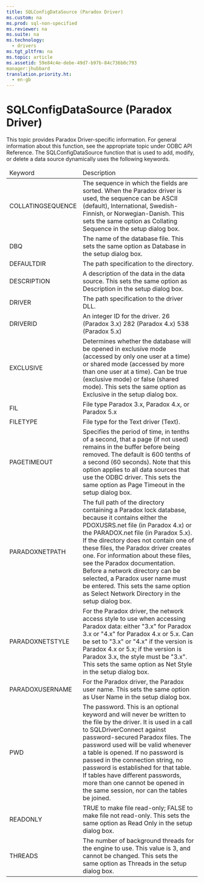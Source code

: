 ```yaml
---
title: SQLConfigDataSource (Paradox Driver)
ms.custom: na
ms.prod: sql-non-specified
ms.reviewer: na
ms.suite: na
ms.technology: 
  - drivers
ms.tgt_pltfrm: na
ms.topic: article
ms.assetid: 59e84c4e-debe-49d7-b97b-84c736b0c793
manager:jhubbard
translation.priority.ht: 
  - en-gb
---
```

# SQLConfigDataSource (Paradox Driver)
<?xml version="1.0" encoding="utf-8"?>
<developerConceptualDocument xmlns="http://ddue.schemas.microsoft.com/authoring/2003/5" xmlns:xlink="http://www.w3.org/1999/xlink" xmlns:xsi="http://www.w3.org/2001/XMLSchema-instance" xsi:schemaLocation="http://ddue.schemas.microsoft.com/authoring/2003/5 http://dduestorage.blob.core.windows.net/ddueschema/developer.xsd">
  <introduction>
    <alert class="note">
      <para>This topic provides Paradox Driver-specific information. For general information about this function, see the appropriate topic under <legacyLink xlink:href="b7a49774-f458-44ce-9a04-a0457501405b">ODBC API Reference</legacyLink>.</para>
    </alert>
    <para>The <legacyBold>SQLConfigDataSource</legacyBold> function that is used to add, modify, or delete a data source dynamically uses the following keywords.</para>
    <table xmlns:caps="http://schemas.microsoft.com/build/caps/2013/11">
      <thead>
        <tr>
          <TD>
            <para>Keyword</para>
          </TD>
          <TD>
            <para>Description</para>
          </TD>
        </tr>
      </thead>
      <tbody>
        <tr>
          <TD>
            <para>COLLATINGSEQUENCE</para>
          </TD>
          <TD>
            <para>The sequence in which the fields are sorted.</para>
            <para>When the Paradox driver is used, the sequence can be ASCII (default), International, Swedish-Finnish, or Norwegian-Danish.</para>
            <para>This sets the same option as <legacyBold>Collating Sequence</legacyBold> in the setup dialog box.</para>
          </TD>
        </tr>
        <tr>
          <TD>
            <para>DBQ</para>
          </TD>
          <TD>
            <para>The name of the database file.</para>
            <para>This sets the same option as <legacyBold>Database</legacyBold> in the setup dialog box.</para>
          </TD>
        </tr>
        <tr>
          <TD>
            <para>DEFAULTDIR</para>
          </TD>
          <TD>
            <para>The path specification to the directory. </para>
          </TD>
        </tr>
        <tr>
          <TD>
            <para>DESCRIPTION</para>
          </TD>
          <TD>
            <para>A description of the data in the data source.</para>
            <para>This sets the same option as <legacyBold>Description</legacyBold> in the setup dialog box.</para>
          </TD>
        </tr>
        <tr>
          <TD>
            <para>DRIVER</para>
          </TD>
          <TD>
            <para>The path specification to the driver DLL.</para>
          </TD>
        </tr>
        <tr>
          <TD>
            <para>DRIVERID</para>
          </TD>
          <TD>
            <para>An integer ID for the driver.</para>
            <para>26 (Paradox 3.x)</para>
            <para>282 (Paradox 4.x)</para>
            <para>538 (Paradox 5.x)</para>
          </TD>
        </tr>
        <tr>
          <TD>
            <para>EXCLUSIVE</para>
          </TD>
          <TD>
            <para>Determines whether the database will be opened in exclusive mode (accessed by only one user at a time) or shared mode (accessed by more than one user at a time). Can be true (exclusive mode) or false (shared mode). </para>
            <para>This sets the same option as <legacyBold>Exclusive</legacyBold> in the setup dialog box.</para>
          </TD>
        </tr>
        <tr>
          <TD>
            <para>FIL</para>
          </TD>
          <TD>
            <para>File type  Paradox 3.x, Paradox 4.x, or Paradox 5.x</para>
          </TD>
        </tr>
        <tr>
          <TD>
            <para>FILETYPE</para>
          </TD>
          <TD>
            <para>File type for the Text driver (Text).</para>
          </TD>
        </tr>
        <tr>
          <TD>
            <para>PAGETIMEOUT</para>
          </TD>
          <TD>
            <para>Specifies the period of time, in tenths of a second, that a page (if not used) remains in the buffer before being removed. The default is 600 tenths of a second (60 seconds). Note that this option applies to all data sources that use the ODBC driver. </para>
            <para>This sets the same option as <legacyBold>Page Timeout</legacyBold> in the setup dialog box.</para>
          </TD>
        </tr>
        <tr>
          <TD>
            <para>PARADOXNETPATH</para>
          </TD>
          <TD>
            <para>The full path of the directory containing a Paradox lock database, because it contains either the PDOXUSRS.net file (in Paradox 4.<legacyItalic>x</legacyItalic>) or the PARADOX.net file (in Paradox 5.<legacyItalic>x</legacyItalic>). If the directory does not contain one of these files, the Paradox driver creates one. For information about these files, see the Paradox documentation.</para>
            <para>Before a network directory can be selected, a Paradox user name must be entered. </para>
            <para>This sets the same option as <legacyBold>Select Network</legacyBold> <legacyBold>Directory</legacyBold> in the setup dialog box.</para>
          </TD>
        </tr>
        <tr>
          <TD>
            <para>PARADOXNETSTYLE</para>
          </TD>
          <TD>
            <para>For the Paradox driver, the network access style to use when accessing Paradox data: either "3.x" for Paradox 3.<legacyItalic>x</legacyItalic> or "4.x" for Paradox 4.<legacyItalic>x</legacyItalic> or 5.<legacyItalic>x</legacyItalic>. Can be set to "3.x" or "4.x" if the version is Paradox 4.<legacyItalic>x</legacyItalic> or 5.<legacyItalic>x</legacyItalic>; if the version is Paradox 3.<legacyItalic>x</legacyItalic>, the style must be "3.x". </para>
            <para>This sets the same option as <legacyBold>Net Style</legacyBold> in the setup dialog box.</para>
          </TD>
        </tr>
        <tr>
          <TD>
            <para>PARADOXUSERNAME</para>
          </TD>
          <TD>
            <para>For the Paradox driver, the Paradox user name. </para>
            <para>This sets the same option as <legacyBold>User Name</legacyBold> in the setup dialog box.</para>
          </TD>
        </tr>
        <tr>
          <TD>
            <para>PWD</para>
          </TD>
          <TD>
            <para>The password.</para>
            <para>This is an optional keyword and will never be written to the file by the driver. It is used in a call to <legacyBold>SQLDriverConnect</legacyBold> against password-secured Paradox files. The password used will be valid whenever a table is opened. If no password is passed in the connection string, no password is established for that table. If tables have different passwords, more than one cannot be opened in the same session, nor can the tables be joined.</para>
          </TD>
        </tr>
        <tr>
          <TD>
            <para>READONLY</para>
          </TD>
          <TD>
            <para>TRUE to make file read-only; FALSE to make file not read-only. </para>
            <para>This sets the same option as <legacyBold>Read Only</legacyBold> in the setup dialog box.</para>
          </TD>
        </tr>
        <tr>
          <TD>
            <para>THREADS</para>
          </TD>
          <TD>
            <para>The number of background threads for the engine to use. This value is 3, and cannot be changed. </para>
            <para>This sets the same option as <legacyBold>Threads</legacyBold> in the setup dialog box.</para>
          </TD>
        </tr>
      </tbody>
    </table>
  </introduction>
  <relatedTopics />
</developerConceptualDocument>